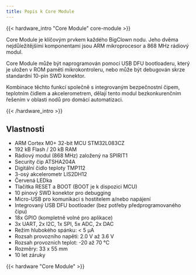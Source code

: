 ```yaml
---
title: Popis k Core Module
---
```


{{< hardware_intro "Core Module" core-module >}}

Core Module je klíčovým prvkem každého BigClown nodu. Jeho dvěma nejdůležitějšími komponentami jsou ARM mikroprocesor a 868 MHz rádiový modul.

Core Module může být naprogramován pomocí USB DFU bootloaderu, který je uložen v ROM paměti mikrokontroleru, nebo může být debugován skrze standardní 10-pin SWD konektor.

Kombinace těchto funkcí společně s integrovaným bezpečnostní čipem, teplotním čidlem a akcelerometrem, dělají tento modul bezkonkurenčním řešením v oblasti nodů pro domácí automatizaci.

{{< /hardware_intro >}}

## Vlastnosti

  * ARM Cortex M0+ 32-bit MCU STM32L083CZ
  * 192 kB Flash / 20 kB RAM
  * Rádiový modul (868 MHz) založený na SPIRIT1
  * Security čip ATSHA204A
  * Digitální čidlo teploty TMP112
  * 3-osý akcelerometr LIS2DH12
  * Červená LEDka
  * Tlačítka RESET a BOOT (BOOT je k dispozici MCU)
  * 10 pinový SWD konektor pro debugging
  * Micro-USB pro komunikaci s hostitelem a/nebo napájení
  * Integrovaný USB DFU bootloader (bez potřeby předprogramovaného čipu)
  * 18x GPIO (kompletně volné pro aplikace)
  * 3x UART, 2x I2C, 1x SPI, 5x ADC, 2x DAC
  * Režim hlubokého spánku: < 5 µA
  * Rozsah provozního napětí: 2.0 V až 3.6 V
  * Rozsah provozních teplot: -20 až 70 °C
  * Rozměry: 33 x 55 mm
  * 10 let záruky

{{< hardware "Core Module" >}}
